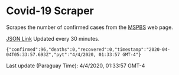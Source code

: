 # Covid-19 Scraper

Scrapes the number of confirmed cases from the [MSPBS](https://www.mspbs.gov.py/covid-19.php) web page.

[JSON Link](https://jmayalag.github.io/covid19-scrape/cases.json)
Updated every 30 minutes.
```
{"confirmed":96,"deaths":0,"recovered":0,"timestamp":"2020-04-04T05:33:57.693Z","pyt":"4/4/2020, 01:33:57 GMT-4"}
```
Last update (Paraguay Time): 4/4/2020, 01:33:57 GMT-4